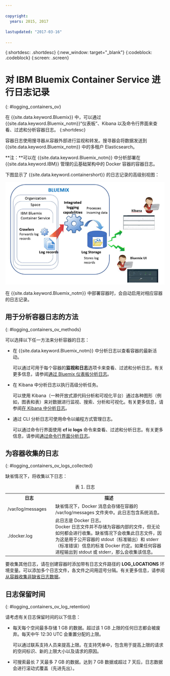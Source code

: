 ```yaml
---

copyright:
  years: 2015, 2017

lastupdated: "2017-03-16"

---
```



{:shortdesc: .shortdesc}
{:new_window: target="_blank"}
{:codeblock: .codeblock}
{:screen: .screen}


# 对 IBM Bluemix Container Service 进行日志记录
{: #logging_containers_ov}

在 {{site.data.keyword.Bluemix}} 中，可以通过 {{site.data.keyword.Bluemix_notm}}“仪表板”、Kibana 以及命令行界面来查看、过滤和分析容器日志。
{:shortdesc}

容器日志使用搜寻器从容器外部进行监视和转发。搜寻器会将数据发送到 {{site.data.keyword.Bluemix_notm}} 中的多租户 Elasticsearch。

**注：**可以在 {{site.data.keyword.Bluemix_notm}} 中分析部署在 {{site.data.keyword.IBM}} 管理的云基础架构中的 Docker 容器的容器日志。

下图显示了 {{site.data.keyword.containershort}} 的日志记录的高级别视图：

![容器的高级别组件概览图](images/logging_containers_ov.jpg "容器的高级别组件概览图")

在 {{site.data.keyword.Bluemix_notm}} 中部署容器时，会自动启用对相应容器的日志记录。


## 用于分析容器日志的方法
{: #logging_containers_ov_methods}
 
可以选择以下任一方法来分析容器的日志：

* 在 {{site.data.keyword.Bluemix_notm}} 中分析日志以查看容器的最新活动。
    
    可以通过可用于每个容器的**监视和日志**选项卡来查看、过滤和分析日志。有关更多信息，请参阅[通过 Bluemix 仪表板分析日志](../logging_view_dashboard.html#analyzing_logs_bmx_ui)。
    
* 在 Kibana 中分析日志以执行高级分析任务。
    
    可以使用 Kibana（一种开放式源代码分析和可视化平台）通过各种图形（例如，图表和表）来对数据进行监视、搜索、分析和可视化。有关更多信息，请参阅[在 Kibana 中分析日志](../kibana4/logging_analyzing_logs_Kibana.html#analyzing_logs_Kibana)。

* 通过 CLI 分析日志可使用命令以编程方式管理日志。
    
    可以通过命令行界面使用 **cf ic logs** 命令来查看、过滤和分析日志。有关更多信息，请参阅[通过命令行界面分析日志](../logging_view_cli.html#analyzing_logs_cli)。

## 为容器收集的日志
{: #logging_containers_ov_logs_collected}

缺省情况下，将收集以下日志：

<table>
  <caption>表 1. 日志</caption>
  <tbody>
    <tr>
      <th align="center">日志</th>
      <th align="center">描述</th>
    </tr>
    <tr>
      <td align="left" width="30%">/var/log/messages</td>
      <td align="left" width="70%"> 缺省情况下，Docker 消息会存储在容器的 /var/log/messages 文件夹中。此日志包含系统消息。</td>
    </tr>
    <tr>
      <td align="left">./docker.log</td>
      <td align="left">此日志是 Docker 日志。<br> Docker 日志文件并不存储为容器内部的文件，但无论如何都会进行收集。缺省情况下会收集此日志文件，因为这是用于公开容器的 stdout（标准输出）和 stderr（标准错误）信息的标准 Docker 约定。如果任何容器进程输出到 stdout 或 stderr，那么会收集该信息。</td>
     </tr>
  </tbody>
</table>

要收集其他日志，请在创建容器时添加带有日志文件路径的 **LOG_LOCATIONS** 环境变量。可以添加多个日志文件，各文件之间用逗号分隔。有关更多信息，请参阅[从容器收集非缺省日志数据](logging_containers_other_logs.html#logging_containers_collect_data)。



## 日志保留时间
{: #logging_containers_ov_log_retention}

请考虑有关日志保留时间的以下信息：

* 每天每个空间最多存储 1 GB 的数据。超过该 1 GB 上限的任何日志都会被废弃。每天中午 12:30 UTC 会重置分配的上限。 

    可以通过联系支持人员来提高上限。在支持凭单中，包含用于提高上限的请求的空间标识、新的上限大小以及请求的原因。

* 可搜索最长 7 天最多 7 GB 的数据。达到 7 GB 数据或超过 7 天后，日志数据会进行滚动式覆盖（先进先出）。

